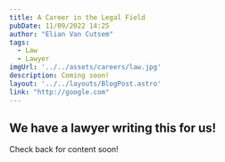 ```yaml
---
title: A Career in the Legal Field
pubDate: 11/09/2022 14:25
author: "Elian Van Cutsem"
tags:
  - Law
  - Lawyer
imgUrl: '../../assets/careers/law.jpg'
description: Coming soon!
layout: '../../layouts/BlogPost.astro'
link: "http://google.com"
---
```


## We have a lawyer writing this for us!

Check back for content soon!